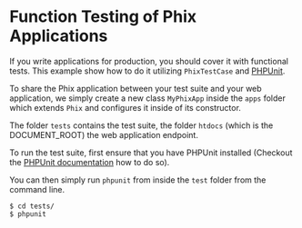 Function Testing of Phix Applications
=====================================

If you write applications for production, you should cover it with functional tests. This example show how to do it utilizing `PhixTestCase` and [PHPUnit](http://www.phpunit.de).

To share the Phix application between your test suite and your web application, we simply create a new class `MyPhixApp` inside the `apps` folder which extends `Phix` and configures it inside of its constructor.

The folder `tests` contains the test suite, the folder `htdocs` (which is the DOCUMENT_ROOT) the web application endpoint.

To run the test suite, first ensure that you have PHPUnit installed (Checkout the [PHPUnit documentation](http://www.phpunit.de/manual/current/en/installation.html) how to do so).

You can then simply run `phpunit` from inside the `test` folder from the command line.

    $ cd tests/
    $ phpunit
